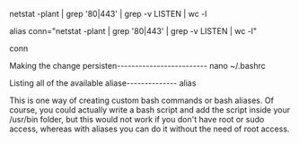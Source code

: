 netstat -plant | grep '80\|443' | grep -v LISTEN | wc -l

alias conn="netstat -plant | grep '80\|443' | grep -v LISTEN |
wc -l"

conn

<!-- Total connections on port 80 and 443:
12 -->

Making the change persisten-------------------------
nano ~/.bashrc
<!-- Go to the bottom and add the following: -->
Listing all of the available aliase--------------
alias 


This is one way of creating custom bash commands or bash aliases.
Of course, you could actually write a bash script and add the script
inside your /usr/bin folder, but this would not work if you don't have
root or sudo access, whereas with aliases you can do it without the
need of root access.
